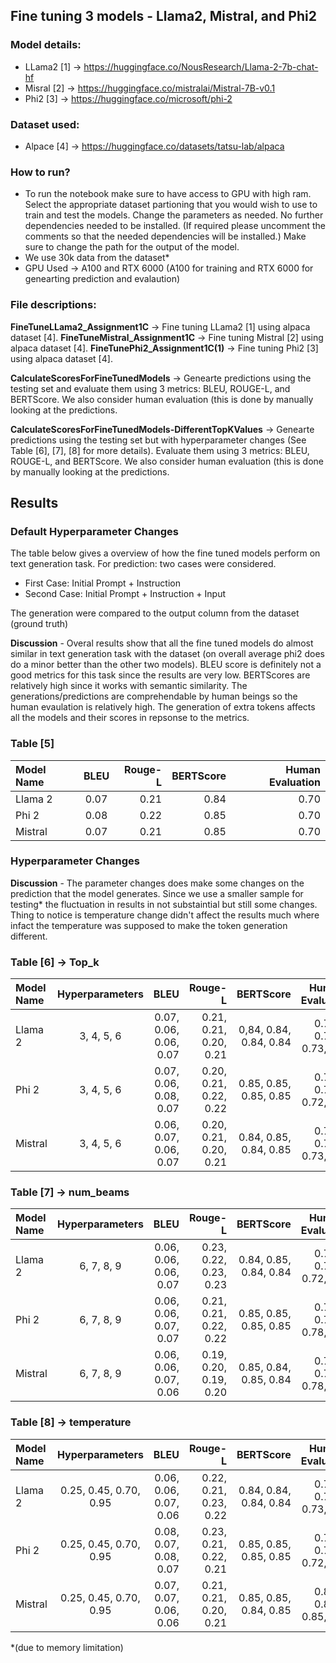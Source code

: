 ## Fine tuning 3 models - Llama2, Mistral, and Phi2

### Model details:
- LLama2 [1] -> https://huggingface.co/NousResearch/Llama-2-7b-chat-hf
- Misral [2] -> https://huggingface.co/mistralai/Mistral-7B-v0.1
- Phi2 [3] -> https://huggingface.co/microsoft/phi-2

### Dataset used:
- Alpace [4] -> https://huggingface.co/datasets/tatsu-lab/alpaca

### How to run?
- To run the notebook make sure to have access to GPU with high ram. Select the appropriate dataset partioning that you would wish to use to train and test the models. Change the parameters as needed. No further dependencies needed to be installed. (If required please uncomment the comments so that the needed dependencies will be installed.) Make sure to change the path for the output of the model.
- We use 30k data from the dataset*
- GPU Used -> A100 and RTX 6000 (A100 for training and RTX 6000 for genearting prediction and evalaution) 

### File descriptions:

**FineTuneLLama2_Assignment1C** -> Fine tuning LLama2 [1] using alpaca dataset [4]. 
**FineTuneMistral_Assignment1C** -> Fine tuning Mistral [2] using alpaca dataset [4]. 
**FineTunePhi2_Assignment1C(1)** -> Fine tuning Phi2 [3] using alpaca dataset [4]. 

**CalculateScoresForFineTunedModels** -> Genearte predictions using the testing set and evaluate them using 3 metrics: BLEU, ROUGE-L, and BERTScore. We also consider human evaluation (this is done by manually looking at the predictions. 

**CalculateScoresForFineTunedModels-DifferentTopKValues** -> Genearte predictions using the testing set but with hyperparameter changes (See Table [6], [7], [8] for more details). Evaluate them using 3 metrics: BLEU, ROUGE-L, and BERTScore. We also consider human evaluation (this is done by manually looking at the predictions. 


## Results 

### Default Hyperparameter Changes

The table below gives a overview of how the fine tuned models perform on text generation task. For prediction: two cases were considered. 
- First Case: Initial Prompt + Instruction
- Second Case: Initial Prompt + Instruction + Input

The generation were compared to the output column from the dataset (ground truth) 

**Discussion** - Overal results show that all the fine tuned models do almost similar in text generation task with the dataset (on overall average phi2 does do a minor better than the other two models). BLEU score is definitely not a good metrics for this task since the results are very low. BERTScores are relatively high since it works with semantic similarity. The generations/predictions are comprehendable by human beings so the human evaulation is relatively high. The generation of extra tokens affects all the models and their scores in repsonse to the metrics. 

### Table [5]
| Model Name | BLEU | Rouge-L | BERTScore | Human Evaluation |
|:-------------|:--------------:|--------------:| --------------:|--------------:|
| Llama 2         | 0.07           | 0.21          | 0.84           | 0.70          |
| Phi 2    | 0.08      | 0.22     | 0.85           | 0.70          |
| Mistral    | 0.07      | 0.21     | 0.85           | 0.70          |


### Hyperparameter Changes

**Discussion** - The parameter changes does make some changes on the prediction that the model generates. Since we use a smaller sample for testing* the fluctuation in results in not substaintial but still some changes. Thing to notice is temperature change didn't affect the results much where infact the temperature was supposed to make the token generation different.  

### Table [6] -> Top_k

| Model Name | Hyperparameters | BLEU | Rouge-L | BERTScore | Human Evaluation |
|:-------------|:--------------:|--------------:| --------------:|--------------:| :--------------:|
| Llama 2         | 3, 4, 5, 6           | 0.07, 0.06, 0.06, 0.07            | 0.21, 0.21, 0.20, 0.21              | 0,84, 0.84, 0.84, 0.84           | 0.72, 0.75, 0.73, 0.77          |
| Phi 2    | 3, 4, 5, 6      |  0.07, 0.06, 0.08, 0.07      | 0.20, 0.21, 0.22, 0.22            | 0.85, 0.85, 0.85, 0.85          | 0.73, 0.72, 0.72, 0.73          |
| Mistral    | 3, 4, 5, 6      | 0.06, 0.07, 0.06, 0.07      | 0.20, 0.21, 0.20, 0.21             | 0.84, 0.85, 0.84, 0.85           | 0.70, 0.72, 0.73, 0.80          |

### Table [7] -> num_beams

| Model Name | Hyperparameters | BLEU | Rouge-L | BERTScore | Human Evaluation |
|:-------------|:--------------:|--------------:| --------------:|--------------:| :--------------:|
| Llama 2         | 6, 7, 8, 9           | 0.06, 0.06, 0.06, 0.07            | 0.23, 0.22, 0.23, 0.23            | 0.84, 0.85, 0.84, 0.84           | 0.72, 0.72, 0.72, 0.72          |
| Phi 2    | 6, 7, 8, 9      | 0.06, 0.06, 0.07, 0.07       | 0.21, 0.21, 0.22, 0.22             | 0.85, 0.85, 0.85, 0.85            | 0.73, 0.75, 0.78, 0.77          |
| Mistral    | 6, 7, 8, 9      | 0.06, 0.06, 0.07, 0.06        | 0.19, 0.20, 0.19, 0.20             | 0.85, 0.84, 0.85, 0.84            | 0.77, 0.78, 0.78, 0.78          |


### Table [8] -> temperature

| Model Name | Hyperparameters | BLEU | Rouge-L | BERTScore | Human Evaluation |
|:-------------|:--------------:|--------------:| --------------:|--------------:| :--------------:|
| Llama 2         | 0.25, 0.45, 0.70, 0.95           | 0.06, 0.06, 0.07, 0.06             | 0.22, 0.21, 0.23, 0.22              | 0.84, 0.84, 0.84, 0.84             | 0.72, 0.75, 0.73, 0.77          |
| Phi 2    | 0.25, 0.45, 0.70, 0.95      | 0.08, 0.07, 0.08, 0.07        | 0.23, 0.21, 0.22, 0.21              | 0.85, 0.85, 0.85, 0.85             | 0.70, 0.73, 0.72, 0.77          |
| Mistral    | 0.25, 0.45, 0.70, 0.95      | 0.07, 0.07, 0.06, 0.06        | 0.21, 0.21, 0.20, 0.21              | 0.85, 0.85, 0.84, 0.85             | 0.80, 0.82, 0.85, 0.87          |



*(due to memory limitation)
